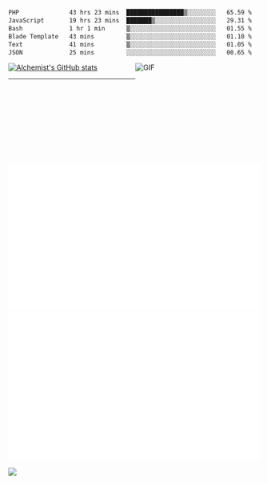 <!--START_SECTION:waka-->

```text
PHP              43 hrs 23 mins  ████████████████▒░░░░░░░░   65.59 %
JavaScript       19 hrs 23 mins  ███████▒░░░░░░░░░░░░░░░░░   29.31 %
Bash             1 hr 1 min      ▒░░░░░░░░░░░░░░░░░░░░░░░░   01.55 %
Blade Template   43 mins         ▒░░░░░░░░░░░░░░░░░░░░░░░░   01.10 %
Text             41 mins         ▒░░░░░░░░░░░░░░░░░░░░░░░░   01.05 %
JSON             25 mins         ░░░░░░░░░░░░░░░░░░░░░░░░░   00.65 %
```

<!--END_SECTION:waka-->

[![Alchemist's GitHub stats](https://github-readme-stats.vercel.app/api?username=DrMaxis&show_icons=true&theme=outrun&count_private=true)](#)
<img align="right" alt="GIF" src="https://user-images.githubusercontent.com/5355808/139111924-210cc6fa-9fb1-4dac-929d-6324a5836a92.gif" width="250" height="200" />
<hr />

![](https://raw.githubusercontent.com/DrMaxis/github-stats-transparent/output/generated/overview.svg)
![](https://raw.githubusercontent.com/DrMaxis/github-stats-transparent/output/generated/languages.svg)

 
<a href="https://count.getloli.com/"><img src="https://count.getloli.com/get/@:maxis-the-alchemist?theme=rule34"></a>
<!-- https://count.getloli.com/get/@alchemist?theme=rule34 -->
<br>
